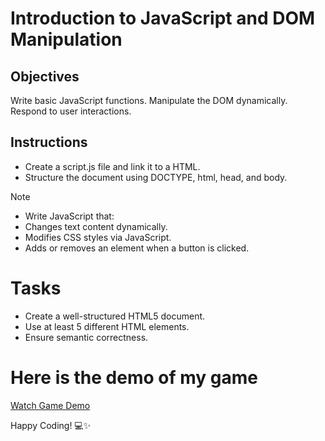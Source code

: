 # Introduction to JavaScript and DOM Manipulation

## Objectives

Write basic JavaScript functions.
Manipulate the DOM dynamically.
Respond to user interactions.

## Instructions

- Create a script.js file and link it to a HTML.
- Structure the document using DOCTYPE, html, head, and body.

>[!NOTE]
>  - Write JavaScript that:
>  - Changes text content dynamically.
>  - Modifies CSS styles via JavaScript.
>  - Adds or removes an element when a button is clicked.


# Tasks
- Create a well-structured HTML5 document.
- Use at least 5 different HTML elements.
- Ensure semantic correctness.
# Here is the demo of my game
[Watch Game Demo](./demo/demo.mp4)


Happy Coding! 💻✨
